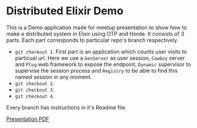 # Distributed Elixir Demo

This is a Demo application made for meetup presentation to show how to make a distributed system in Elixir using OTP and Horde. It consists of 3 parts. Each part corresponds to particular repo's branch respectively.

- `git checkout 1`. First part is an application which counts user visits to particual url. Here we use a `GenServer` as user session, `Cowboy` server and `Plug` web framework to expose the endpoint, `Dynamic` supervisor to supervise the session process and `Registry` to be able to find this named session in any moment.
- `git checkout 2`.
- `git checkout 3`.
- `git checkout 4`.

Every branch has instructions in it's Readme file.

[Presentation PDF]()



